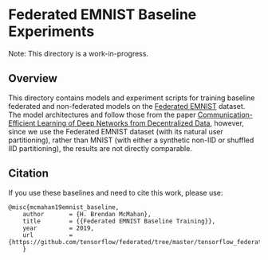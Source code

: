# Federated EMNIST Baseline Experiments

Note: This directory is a work-in-progress.

## Overview

This directory contains models and experiment scripts for training baseline
federated and non-federated models on the
[Federated EMNIST](https://www.tensorflow.org/federated/api_docs/python/tff/simulation/datasets/emnist/load_data)
dataset. The model architectures and follow those from the paper
[Communication-Efficient Learning of Deep Networks from Decentralized Data](https://arxiv.org/abs/1602.05629),
however, since we use the Federated EMNIST dataset (with its natural user
partitioning), rather than MNIST (with either a synthetic non-IID or shuffled
IID partitioning), the results are not directly comparable.

## Citation

If you use these baselines and need to cite this work, please use:

```
@misc{mcmahan19emnist_baseline,
    author       = {H. Brendan McMahan},
    title        = {{Federated EMNIST Baseline Training}},
    year         = 2019,
    url          =  {https://github.com/tensorflow/federated/tree/master/tensorflow_federated/python/research/emnist_baseline}
    }
```
